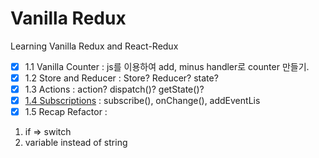 # Vanilla Redux

Learning Vanilla Redux and React-Redux

- [x] 1.1 Vanilla Counter : js를 이용하여 add, minus handler로 counter 만들기.
- [x]  1.2 Store and Reducer : Store? Reducer? state?
- [x]  1.3 Actions : action? dispatch()? getState()?
- [x]  [1.4 Subscriptions](https://redux.js.org/api/store#subscribelistener) : subscribe(), onChange(), addEventLis
- [x]  1.5 Recap Refactor : 
1. if => switch 
2. variable instead of string
